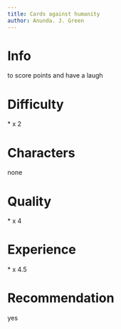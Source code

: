 ```yaml
---
title: Cards against humanity
author: Anunda. J. Green
---
```

<!---
300-400x3 words (900-1200)

write three short game analyses, identifying:
- games player experience goal,
- pro-social impact,
- target audience,
- most prominent formal or dramatic element.

The three analyses should include:
Your own game development
A paper-based game of your choosing
A digital game of your choosing

Submission Requirements:
journal named "u3231044_11689_Assignment2" with 3 posts containing rich media, such as images, gifs, and/or videos
u7198321_11689_Assignment1
--->
# Info
to score points and have a laugh

# Difficulty
\* x 2

# Characters
none

# Quality
\* x 4

# Experience
\* x 4.5

# Recommendation
yes
